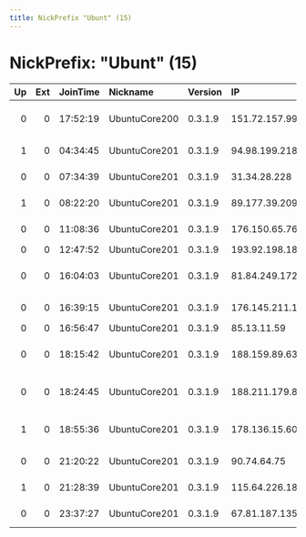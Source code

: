 ```yaml
---
title: NickPrefix "Ubunt" (15)
---
```


# NickPrefix: "Ubunt" (15)

|   Up |   Ext | JoinTime   | Nickname      | Version   | IP              | AS                                       | CC   |   ORp |   Dirp | OS    | Contact   |   eFamMembers |
|-----:|------:|:-----------|:--------------|:----------|:----------------|:-----------------------------------------|:-----|------:|-------:|:------|:----------|--------------:|
|    0 |     0 | 17:52:19   | UbuntuCore200 | 0.3.1.9   | 151.72.157.99   | Wind Telecomunicazioni SpA               | it   | 44901 |      0 | Linux | None      |             1 |
|    1 |     0 | 04:34:45   | UbuntuCore201 | 0.3.1.9   | 94.98.199.218   | Saudi Telecom Company JSC                | sa   | 45423 |      0 | Linux | None      |             1 |
|    0 |     0 | 07:34:39   | UbuntuCore201 | 0.3.1.9   | 31.34.28.228    | Bouygues Telecom SA                      | fr   | 38497 |      0 | Linux | None      |             1 |
|    1 |     0 | 08:22:20   | UbuntuCore201 | 0.3.1.9   | 89.177.39.209   | Liberty Global Operations B.V.           | cz   | 44203 |      0 | Linux | None      |             1 |
|    0 |     0 | 11:08:36   | UbuntuCore201 | 0.3.1.9   | 176.150.65.76   | Bouygues Telecom SA                      | fr   | 37265 |      0 | Linux | None      |             1 |
|    0 |     0 | 12:47:52   | UbuntuCore201 | 0.3.1.9   | 193.92.198.188  | Forthnet                                 | gr   | 38767 |      0 | Linux | None      |             1 |
|    0 |     0 | 16:04:03   | UbuntuCore201 | 0.3.1.9   | 81.84.249.172   | Nos Comunicacoes, S.A.                   | pt   | 43465 |      0 | Linux | None      |             1 |
|    0 |     0 | 16:39:15   | UbuntuCore201 | 0.3.1.9   | 176.145.211.130 | Bouygues Telecom SA                      | fr   | 36549 |      0 | Linux | None      |             1 |
|    0 |     0 | 16:56:47   | UbuntuCore201 | 0.3.1.9   | 85.13.11.59     | JM-DATA GmbH                             | at   | 34945 |      0 | Linux | None      |             1 |
|    0 |     0 | 18:15:42   | UbuntuCore201 | 0.3.1.9   | 188.159.89.63   | Neda Gostar Saba Data Transfer Company P | ir   | 34063 |      0 | Linux | None      |             1 |
|    0 |     0 | 18:24:45   | UbuntuCore201 | 0.3.1.9   | 188.211.179.84  | Information Technology Company ITC       | ir   | 39273 |      0 | Linux | None      |             1 |
|    1 |     0 | 18:55:36   | UbuntuCore201 | 0.3.1.9   | 178.136.15.60   | Private Joint-stock Company farlep-inves | ua   | 43805 |      0 | Linux | None      |             1 |
|    0 |     0 | 21:20:22   | UbuntuCore201 | 0.3.1.9   | 90.74.64.75     | Orange Espagne SA                        | es   | 41529 |      0 | Linux | None      |             1 |
|    1 |     0 | 21:28:39   | UbuntuCore201 | 0.3.1.9   | 115.64.226.188  | TPG Telecom Limited                      | au   | 46265 |      0 | Linux | None      |             1 |
|    0 |     0 | 23:37:27   | UbuntuCore201 | 0.3.1.9   | 67.81.187.135   | Cablevision Systems Corp.                | us   | 34971 |      0 | Linux | None      |             1 |
